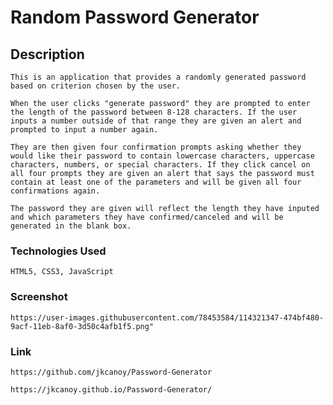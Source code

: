 # Random Password Generator

## Description

    This is an application that provides a randomly generated password based on criterion chosen by the user. 

    When the user clicks "generate password" they are prompted to enter the length of the password between 8-128 characters. If the user inputs a number outside of that range they are given an alert and prompted to input a number again. 
    
    They are then given four confirmation prompts asking whether they would like their password to contain lowercase characters, uppercase characters, numbers, or special characters. If they click cancel on all four prompts they are given an alert that says the password must contain at least one of the parameters and will be given all four confirmations again. 
    
    The password they are given will reflect the length they have inputed and which parameters they have confirmed/canceled and will be generated in the blank box.

### Technologies Used

    HTML5, CSS3, JavaScript

### Screenshot

    https://user-images.githubusercontent.com/78453584/114321347-474bf480-9acf-11eb-8af0-3d50c4afb1f5.png"

### Link

    https://github.com/jkcanoy/Password-Generator

    https://jkcanoy.github.io/Password-Generator/